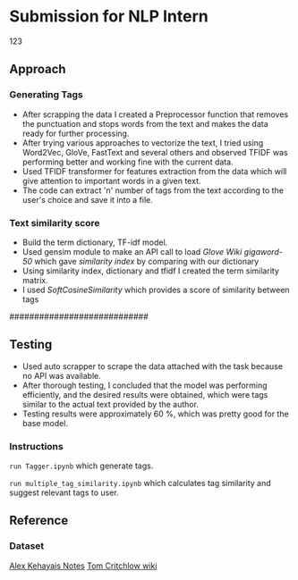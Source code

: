 # Submission for NLP Intern
123

## Approach

### Generating Tags
* After scrapping the data I created a Preprocessor function that removes the punctuation and stops words from the text and makes the data ready for further processing.
* After trying various approaches to vectorize the text, I tried using Word2Vec, GloVe, FastText and several others and observed TFIDF was performing better and working fine with the current data. 
* Used TFIDF transformer for features extraction from the data which will give attention to important words in a given text.
* The code can extract 'n' number of tags from the text according to the user's choice and save it into a file.

### Text similarity score
* Build the term dictionary, TF-idf model. 
* Used gensim module to make an API call to load *Glove Wiki gigaword-50* which gave *similarity index* by comparing with our dictionary
* Using similarity index, dictionary and tfidf I created the term similarity matrix.
* I used *SoftCosineSimilarity* which provides a score of similarity between tags

############################


## Testing

* Used auto scrapper to scrape the data attached with the task because no API was available. 
* After thorough testing, I concluded that the model was performing efficiently, and the desired results were obtained, which were tags similar to the actual text provided by the author. 
* Testing results were approximately 60 %, which was pretty good for the base model.




### Instructions

`run Tagger.ipynb`  which generate tags.

`run multiple_tag_similarity.ipynb` which calculates tag similarity and suggest relevant tags to user.


## Reference

### Dataset 
[Alex Kehayais Notes](https://notes.alexkehayias.com/)
[Tom Critchlow wiki](https://tomcritchlow.com/wiki/)
